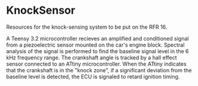 # KnockSensor
Resources for the knock-sensing system to be put on the RFR 16.

A Teensy 3.2 microcontroller recieves an amplified and conditioned signal from a piezoelectric sensor mounted on the car's engine block. Spectral analysis of the signal is performed to find the baseline signal level in the 6 kHz frequency range. The crankshaft angle is tracked by a hall effect sensor connected to an ATtiny microcontroller. When the ATtiny indicates that the crankshaft is in the "knock zone", if a significant deviation from the baseline level is detected, the ECU is signaled to retard ignition timing. 
